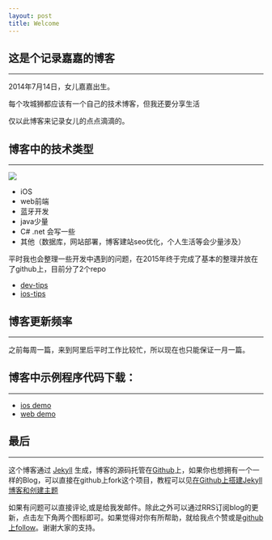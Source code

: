 ```yaml
---
layout: post
title: Welcome
---
```


## 这是个记录嘉嘉的博客
----

2014年7月14日，女儿嘉嘉出生。

每个攻城狮都应该有一个自己的技术博客，但我还要分享生活

仅以此博客来记录女儿的点点滴滴的。


## 博客中的技术类型
---

![](assets/images/jiajia.jpg)



-   iOS 
-	web前端
-   蓝牙开发
-   java少量
-   C# .net 会写一些
-   其他（数据库，网站部署，博客建站seo优化，个人生活等会少量涉及）

平时我也会整理一些开发中遇到的问题，在2015年终于完成了基本的整理并放在了github上，目前分了2个repo

-	[dev-tips](https://github.com/coolnameismy/dev-tips)
-	[ios-tips](https://github.com/coolnameismy/ios-tips)

## 博客更新频率
---

之前每周一篇，来到阿里后平时工作比较忙，所以现在也只能保证一月一篇。

## 博客中示例程序代码下载：
---

-	[ios demo](https://github.com/coolnameismy/demo)
-	[web demo](https://github.com/coolnameismy/demo-web)

## 最后
---

这个博客通过 [Jekyll](http://jekyllrb.com/) 生成，博客的源码托管在[Github](https://github.com/coolnameismy/coolnameismy.github.io)上，如果你也想拥有一个一样的Blog，可以直接在github上fork这个项目，教程可以见[在Github上搭建Jekyll博客和创建主题](http://liuyanwei.jumppo.com/2014/02/12/how-to-deploy-a-blog-on-github-by-jekyll.html)


如果有问题可以直接评论,或是给我发邮件。除此之外可以通过RRS订阅blog的更新，点击左下角两个图标即可。如果觉得对你有所帮助，就给我点个赞或是[github上follow](https://github.com/coolnameismy/)。谢谢大家的支持。
